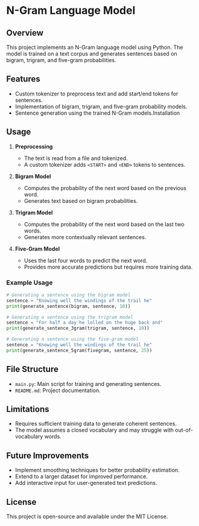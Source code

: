 # N-Gram Language Model

## Overview

This project implements an N-Gram language model using Python. The model is trained on a text corpus and generates sentences based on bigram, trigram, and five-gram probabilities.

## Features

- Custom tokenizer to preprocess text and add start/end tokens for sentences.
- Implementation of bigram, trigram, and five-gram probability models.
- Sentence generation using the trained N-Gram models.Installation



## Usage

1. **Preprocessing**

   - The text is read from a file and tokenized.
   - A custom tokenizer adds `<START>` and `<END>` tokens to sentences.

2. **Bigram Model**

   - Computes the probability of the next word based on the previous word.
   - Generates text based on bigram probabilities.

3. **Trigram Model**

   - Computes the probability of the next word based on the last two words.
   - Generates more contextually relevant sentences.

4. **Five-Gram Model**

   - Uses the last four words to predict the next word.
   - Provides more accurate predictions but requires more training data.

### Example Usage

```python
# Generating a sentence using the bigram model
sentence = "Knowing well the windings of the trail he"
print(generate_sentence(bigram, sentence, 10))
```

```python
# Generating a sentence using the trigram model
sentence = "For half a day he lolled on the huge back and"
print(generate_sentence_3gram(trigram, sentence, 10))
```

```python
# Generating a sentence using the five-gram model
sentence = "Knowing well the windings of the trail he"
print(generate_sentence_5gram(fivegram, sentence, 25))
```

## File Structure

- `main.py`: Main script for training and generating sentences.
- `README.md`: Project documentation.

## Limitations

- Requires sufficient training data to generate coherent sentences.
- The model assumes a closed vocabulary and may struggle with out-of-vocabulary words.

## Future Improvements

- Implement smoothing techniques for better probability estimation.
- Extend to a larger dataset for improved performance.
- Add interactive input for user-generated text predictions.

## License

This project is open-source and available under the MIT License.

